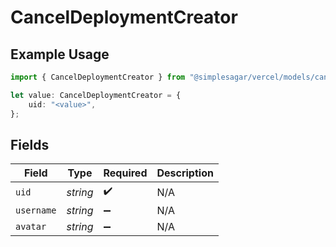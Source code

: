 # CancelDeploymentCreator

## Example Usage

```typescript
import { CancelDeploymentCreator } from "@simplesagar/vercel/models/canceldeploymentop.js";

let value: CancelDeploymentCreator = {
    uid: "<value>",
};
```

## Fields

| Field              | Type               | Required           | Description        |
| ------------------ | ------------------ | ------------------ | ------------------ |
| `uid`              | *string*           | :heavy_check_mark: | N/A                |
| `username`         | *string*           | :heavy_minus_sign: | N/A                |
| `avatar`           | *string*           | :heavy_minus_sign: | N/A                |